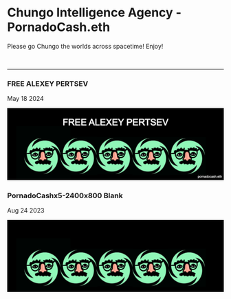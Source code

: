 # Chungo Intelligence Agency - PornadoCash.eth

Please go Chungo the worlds across spacetime! Enjoy!

<br />

---

### FREE ALEXEY PERTSEV

May 18 2024

<kbd><img src="PornadoCash/freealexeypertsev.png" /></kbd>

### PornadoCashx5-2400x800 Blank

Aug 24 2023

<kbd><img src="PornadoCash/PornadoCashx5-2400x800.png" /></kbd>
